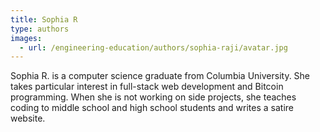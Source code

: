 ```yaml
---
title: Sophia R
type: authors
images:
  - url: /engineering-education/authors/sophia-raji/avatar.jpg 
---
```

Sophia R. is a computer science graduate from Columbia University. She takes particular interest in full-stack web development and Bitcoin programming. When she is not working on side projects, she teaches coding to middle school and high school students and writes a satire website.
